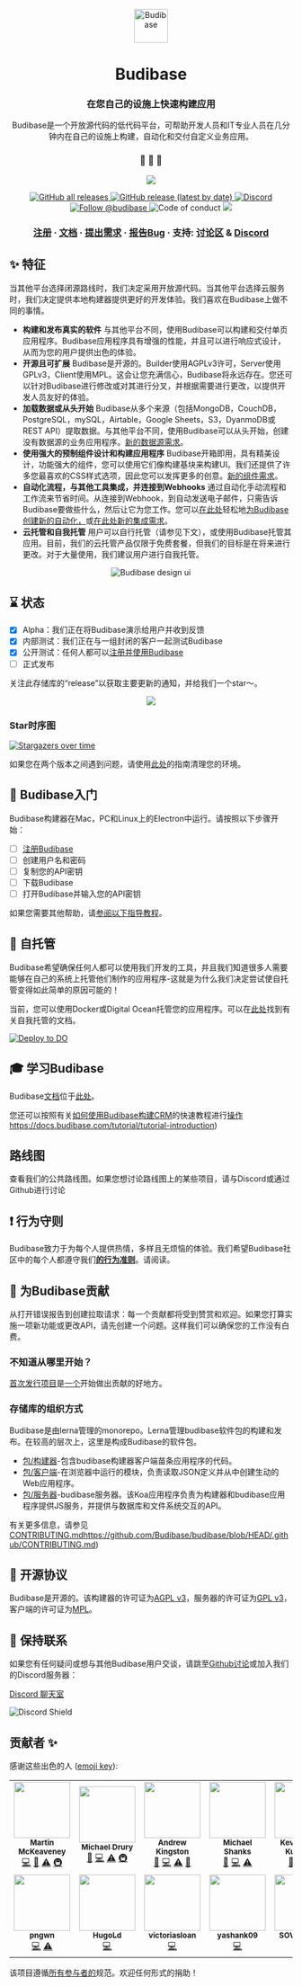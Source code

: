 <p align="center">
  <a href="https://www.budibase.com">
    <img alt="Budibase" src="https://d33wubrfki0l68.cloudfront.net/aac32159d7207b5085e74a7ef67afbb7027786c5/2b1fd/img/logo/bb-emblem.svg" width="60" />
  </a>
</p>
<h1 align="center">
  Budibase
</h1>
<h3 align="center">
  在您自己的设施上快速构建应用
</h3>
<p align="center">
  Budibase是一个开放源代码的低代码平台，可帮助开发人员和IT专业人员在几分钟内在自己的设施上构建，自动化和交付自定义业务应用。
</p>


<h3 align="center">
 🤖 🎨 🚀
</h3>


<p align="center">
  <img src="https://i.imgur.com/tPQHruf.png">
</p>

<p align="center">
  <a href="https://github.com/Budibase/budibase/releases">
    <img alt="GitHub all releases" src="https://img.shields.io/github/downloads/Budibase/budibase/total">
  </a>
  <a href="https://github.com/Budibase/budibase/releases">
    <img alt="GitHub release (latest by date)" src="https://img.shields.io/github/v/release/Budibase/budibase">
  </a>
  <a href="https://discord.gg/rCYayfe">
    <img alt="Discord" src="https://img.shields.io/discord/733030666647765003">
  </a>
  <a href="https://twitter.com/intent/follow?screen_name=budibase">
    <img src="https://img.shields.io/twitter/follow/budibase?style=social" alt="Follow @budibase" />
  </a>
  <img src="https://img.shields.io/badge/Contributor%20Covenant-v2.0%20adopted-ff69b4.svg" alt="Code of conduct" />
  <a href="https://codecov.io/gh/Budibase/budibase">
    <img src="https://codecov.io/gh/Budibase/budibase/graph/badge.svg?token=E8W2ZFXQOH"/>
  </a>
</p>
<h3 align="center">
  <a href="https://portal.budi.live/signup">注册</a>
  <span> · </span>
  <a href="https://docs.budibase.com">文档</a>
  <span> · </span>
  <a href="https://github.com/Budibase/budibase/discussions?discussions_q=category%3AIdeas">提出需求</a>
  <span> · </span>
  <a href="https://github.com/Budibase/budibase/issues">报告Bug</a>
  <span> · </span>
  支持: <a href="https://github.com/Budibase/budibase/discussions">讨论区</a>
  <span> & </span>
  <a href="https://discord.gg/rCYayfe">Discord</a>
</h3>



## ✨ 特征
当其他平台选择闭源路线时，我们决定采用开放源代码。当其他平台选择云服务时，我们决定提供本地构建器提供更好的开发体验。我们喜欢在Budibase上做不同的事情。

- **构建和发布真实的软件** 与其他平台不同，使用Budibase可以构建和交付单页应用程序。Budibase应用程序具有增强的性能，并且可以进行响应式设计，从而为您的用户提供出色的体验。
- **开源且可扩展** Budibase是开源的。Builder使用AGPLv3许可，Server使用GPLv3，Client使用MPL。这会让您充满信心，Budibase将永远存在。您还可以针对Budibase进行修改或对其进行分叉，并根据需要进行更改，以提供开发人员友好的体验。
- **加载数据或从头开始** Budibase从多个来源（包括MongoDB，CouchDB，PostgreSQL，mySQL，Airtable，Google Sheets，S3，DyanmoDB或REST API）提取数据。与其他平台不同，使用Budibase可以从头开始，创建没有数据源的业务应用程序。[新的数据源需求](https://github.com/Budibase/budibase/discussions?discussions_q=category%3AIdeas)。
- **使用强大的预制组件设计和构建应用程序** Budibase开箱即用，具有精美设计，功能强大的组件，您可以使用它们像构建基块来构建UI。我们还提供了许多您最喜欢的CSS样式选项，因此您可以发挥更多的创意。[新的组件需求](https://github.com/Budibase/budibase/discussions?discussions_q=category%3AIdeas)。
- **自动化流程，与其他工具集成，并连接到Webhooks** 通过自动化手动流程和工作流来节省时间。从连接到Webhook，到自动发送电子邮件，只需告诉Budibase要做些什么，然后让它为您工作。您可以[在此处](https://github.com/Budibase/automations)轻松地[为Budibase创建新的自动化，](https://github.com/Budibase/automations)或[在此处](https://github.com/Budibase/automations)[新的集成需求](https://github.com/Budibase/budibase/discussions?discussions_q=category%3AIdeas)。
- **云托管和自我托管** 用户可以自行托管（请参见下文），或使用Budibase托管其应用。目前，我们的云托管产品仅限于免费套餐，但我们的目标是在将来进行更改。对于大量使用，我们建议用户进行自我托管。

<p align="center">
  <img alt="Budibase design ui" src="https://imgur.com/v8m6v3q.png">
</p>


## ⌛ 状态
- [x] Alpha：我们正在将Budibase演示给用户并收到反馈
- [x] 内部测试：我们正在与一组封闭的客户一起测试Budibase
- [x] 公开测试：任何人都可以[注册并使用Budibase](https://portal.budi.live/signup)
- [ ] 正式发布

关注此存储库的“release”以获取主要更新的通知，并给我们一个star～。

<p align="center">
  <img src="https://i.imgur.com/cJpgqm8.png">
</p>

### Star时序图

[![Stargazers over time](https://starchart.cc/Budibase/budibase.svg)](https://starchart.cc/Budibase/budibase)

如果您在两个版本之间遇到问题，请使用[此处](https://github.com/Budibase/budibase/blob/HEAD/.github/CONTRIBUTING.md#troubleshooting)的指南清理您的环境。


## 🏁 Budibase入门

Budibase构建器在Mac，PC和Linux上的Electron中运行。请按照以下步骤开始：

- [ ] [注册Budibase](https://portal.budi.live/signup)
- [ ] 创建用户名和密码
- [ ] 复制您的API密钥
- [ ] 下载Budibase
- [ ] 打开Budibase并输入您的API密钥

如果您需要其他帮助，请[参阅以下指导教程](https://docs.budibase.com/tutorial/tutorial-signing-up)。


## 🤖 自托管

Budibase希望确保任何人都可以使用我们开发的工具，并且我们知道很多人需要能够在自己的系统上托管他们制作的应用程序-这就是为什么我们决定尝试使自托管变得如此简单的原因可能的！

当前，您可以使用Docker或Digital Ocean托管您的应用程序。可以在[此处](https://docs.budibase.com/self-hosting/introduction-to-self-hosting)找到有关自我托管的文档。

[![Deploy to DO](https://www.deploytodo.com/do-btn-blue.svg)](https://cloud.digitalocean.com/droplets/new?onboarding_origin=marketplace&i=09038e&fleetUuid=bb04f9c8-1de8-4687-b2ae-1d5177a0535b&appId=77729671&type=applications&size=s-4vcpu-8gb&region=nyc1&refcode=0caaa6085a82&image=budibase-20-04)


## 🎓 学习Budibase

Budibase[文档](https://docs.budibase.com/)位于[此处](https://docs.budibase.com/)。

您还可以按照有关[如何使用Budibase构建CRM](https://docs.budibase.com/tutorial/tutorial-introduction)的快速教程进行[操作](https://docs.budibase.com/tutorial/tutorial-introduction)https://docs.budibase.com/tutorial/tutorial-introduction)


## 路线图
查看我们的公共路线图。如果您想讨论路线图上的某些项目，请与Discord或通过Github进行讨论


## ❗ 行为守则

Budibase致力于为每个人提供热情，多样且无烦恼的体验。我们希望Budibase社区中的每个人都遵守我们[**的行为准则**](https://github.com/Budibase/budibase/blob/HEAD/.github/CODE_OF_CONDUCT.md)。请阅读。

## 🙌 为Budibase贡献

从打开错误报告到创建拉取请求：每一个贡献都将受到赞赏和欢迎。如果您打算实施一项新功能或更改API，请先创建一个问题。这样我们可以确保您的工作没有白费。

### 不知道从哪里开始？

[首次发行项目](https://github.com/Budibase/budibase/projects/22)是[一个](https://github.com/Budibase/budibase/projects/22)开始做出贡献的好地方。

### 存储库的组织方式

Budibase是由lerna管理的monorepo。Lerna管理budibase软件包的构建和发布。在较高的层次上，这里是构成Budibase的软件包。

- [包/构建器](https://github.com/Budibase/budibase/tree/HEAD/packages/builder)-包含budibase构建器客户端苗条应用程序的代码。
- [包/客户端](https://github.com/Budibase/budibase/tree/HEAD/packages/client)-在浏览器中运行的模块，负责读取JSON定义并从中创建生动的Web应用程序。
- [包/服务器](https://github.com/Budibase/budibase/tree/HEAD/packages/server)-budibase服务器。该Koa应用程序负责为构建器和budibase应用程序提供JS服务，并提供与数据库和文件系统交互的API。

有关更多信息，请参见[CONTRIBUTING.md](https://github.com/Budibase/budibase/blob/HEAD/.github/CONTRIBUTING.md)https://github.com/Budibase/budibase/blob/HEAD/.github/CONTRIBUTING.md)

## 📝 开源协议

Budibase是开源的。该构建器的许可证为[AGPL v3](https://www.gnu.org/licenses/agpl-3.0.en.html)，服务器的许可证为[GPL v3](https://www.gnu.org/licenses/gpl-3.0.en.html)，客户端的许可证为[MPL](https://directory.fsf.org/wiki/License:MPL-2.0)。

## 💬 保持联系

如果您有任何疑问或想与其他Budibase用户交谈，请跳至[Github讨论](https://github.com/Budibase/budibase/discussions)或加入我们的Discord服务器：

[Discord 聊天室](https://discord.gg/rCYayfe)

![Discord Shield](https://discordapp.com/api/guilds/733030666647765003/widget.png?style=shield)


## 贡献者 ✨

感谢这些出色的人 ([emoji key](https://allcontributors.org/docs/en/emoji-key)):

<!-- ALL-CONTRIBUTORS-LIST:START - Do not remove or modify this section -->
<!-- prettier-ignore-start -->
<!-- markdownlint-disable -->
<table>
  <tr>
    <td align="center"><a href="http://martinmck.com"><img src="https://avatars1.githubusercontent.com/u/11256663?v=4?s=100" width="100px;" alt=""/><br /><sub><b>Martin McKeaveney</b></sub></a><br /><a href="https://github.com/Budibase/budibase/commits?author=shogunpurple" title="Code">💻</a> <a href="https://github.com/Budibase/budibase/commits?author=shogunpurple" title="Documentation">📖</a> <a href="https://github.com/Budibase/budibase/commits?author=shogunpurple" title="Tests">⚠️</a> <a href="#infra-shogunpurple" title="Infrastructure (Hosting, Build-Tools, etc)">🚇</a></td>
    <td align="center"><a href="http://www.michaeldrury.co.uk/"><img src="https://avatars2.githubusercontent.com/u/4407001?v=4?s=100" width="100px;" alt=""/><br /><sub><b>Michael Drury</b></sub></a><br /><a href="https://github.com/Budibase/budibase/commits?author=mike12345567" title="Documentation">📖</a> <a href="https://github.com/Budibase/budibase/commits?author=mike12345567" title="Code">💻</a> <a href="https://github.com/Budibase/budibase/commits?author=mike12345567" title="Tests">⚠️</a> <a href="#infra-mike12345567" title="Infrastructure (Hosting, Build-Tools, etc)">🚇</a></td>
    <td align="center"><a href="https://github.com/aptkingston"><img src="https://avatars3.githubusercontent.com/u/9075550?v=4?s=100" width="100px;" alt=""/><br /><sub><b>Andrew Kingston</b></sub></a><br /><a href="https://github.com/Budibase/budibase/commits?author=aptkingston" title="Documentation">📖</a> <a href="https://github.com/Budibase/budibase/commits?author=aptkingston" title="Code">💻</a> <a href="https://github.com/Budibase/budibase/commits?author=aptkingston" title="Tests">⚠️</a> <a href="#design-aptkingston" title="Design">🎨</a></td>
    <td align="center"><a href="https://budibase.com/"><img src="https://avatars3.githubusercontent.com/u/3524181?v=4?s=100" width="100px;" alt=""/><br /><sub><b>Michael Shanks</b></sub></a><br /><a href="https://github.com/Budibase/budibase/commits?author=mjashanks" title="Documentation">📖</a> <a href="https://github.com/Budibase/budibase/commits?author=mjashanks" title="Code">💻</a> <a href="https://github.com/Budibase/budibase/commits?author=mjashanks" title="Tests">⚠️</a></td>
    <td align="center"><a href="https://github.com/kevmodrome"><img src="https://avatars3.githubusercontent.com/u/534488?v=4?s=100" width="100px;" alt=""/><br /><sub><b>Kevin Åberg Kultalahti</b></sub></a><br /><a href="https://github.com/Budibase/budibase/commits?author=kevmodrome" title="Documentation">📖</a> <a href="https://github.com/Budibase/budibase/commits?author=kevmodrome" title="Code">💻</a> <a href="https://github.com/Budibase/budibase/commits?author=kevmodrome" title="Tests">⚠️</a></td>
    <td align="center"><a href="https://www.budibase.com/"><img src="https://avatars2.githubusercontent.com/u/49767913?v=4?s=100" width="100px;" alt=""/><br /><sub><b>Joe</b></sub></a><br /><a href="https://github.com/Budibase/budibase/commits?author=joebudi" title="Documentation">📖</a> <a href="https://github.com/Budibase/budibase/commits?author=joebudi" title="Code">💻</a> <a href="#content-joebudi" title="Content">🖋</a> <a href="#design-joebudi" title="Design">🎨</a></td>
    <td align="center"><a href="https://github.com/Conor-Mack"><img src="https://avatars1.githubusercontent.com/u/36074859?v=4?s=100" width="100px;" alt=""/><br /><sub><b>Conor_Mack</b></sub></a><br /><a href="https://github.com/Budibase/budibase/commits?author=Conor-Mack" title="Code">💻</a> <a href="https://github.com/Budibase/budibase/commits?author=Conor-Mack" title="Tests">⚠️</a></td>
  </tr>
  <tr>
    <td align="center"><a href="https://github.com/pngwn"><img src="https://avatars1.githubusercontent.com/u/12937446?v=4?s=100" width="100px;" alt=""/><br /><sub><b>pngwn</b></sub></a><br /><a href="https://github.com/Budibase/budibase/commits?author=pngwn" title="Code">💻</a> <a href="https://github.com/Budibase/budibase/commits?author=pngwn" title="Tests">⚠️</a></td>
    <td align="center"><a href="https://github.com/HugoLd"><img src="https://avatars0.githubusercontent.com/u/26521848?v=4?s=100" width="100px;" alt=""/><br /><sub><b>HugoLd</b></sub></a><br /><a href="https://github.com/Budibase/budibase/commits?author=HugoLd" title="Code">💻</a></td>
    <td align="center"><a href="https://github.com/victoriasloan"><img src="https://avatars.githubusercontent.com/u/9913651?v=4?s=100" width="100px;" alt=""/><br /><sub><b>victoriasloan</b></sub></a><br /><a href="https://github.com/Budibase/budibase/commits?author=victoriasloan" title="Code">💻</a></td>
    <td align="center"><a href="https://github.com/yashank09"><img src="https://avatars.githubusercontent.com/u/37672190?v=4?s=100" width="100px;" alt=""/><br /><sub><b>yashank09</b></sub></a><br /><a href="https://github.com/Budibase/budibase/commits?author=yashank09" title="Code">💻</a></td>
    <td align="center"><a href="https://github.com/SOVLOOKUP"><img src="https://avatars.githubusercontent.com/u/53158137?v=4?s=100" width="100px;" alt=""/><br /><sub><b>SOVLOOKUP</b></sub></a><br /><a href="https://github.com/Budibase/budibase/commits?author=SOVLOOKUP" title="Code">💻</a></td>
  </tr>
</table>

<!-- markdownlint-restore -->
<!-- prettier-ignore-end -->

<!-- ALL-CONTRIBUTORS-LIST:END -->

该项目遵循[所有参与者的](https://github.com/all-contributors/all-contributors)规范。欢迎任何形式的捐助！
